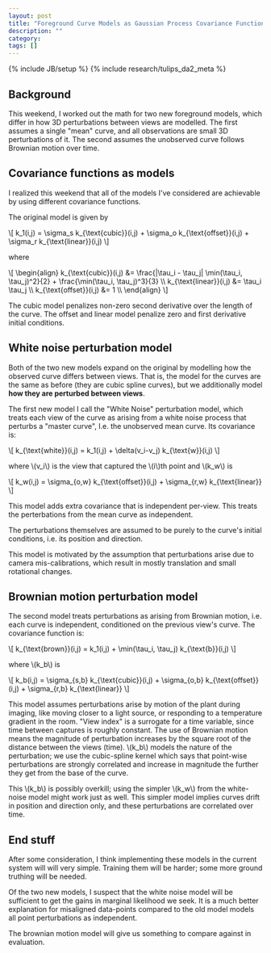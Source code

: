 ```yaml
---
layout: post
title: "Foreground Curve Models as Gaussian Process Covariance Function"
description: ""
category: 
tags: []
---
```

{% include JB/setup %}
{% include research/tulips_da2_meta %}

Background
-------------
 This weekend, I worked out the math for two new foreground models, which differ in how 3D perturbations between views are modelled.  The first assumes a single "mean" curve, and all observations are small 3D perturbations of it.  The second assumes the unobserved curve follows Brownian motion over time.

Covariance functions as models
---------------
I realized this weekend that all of the models I've considered are achievable by using different covariance functions.

The original model is given by

<div> \[
k_1(i,j) = \sigma_s k_{\text{cubic}}(i,j) + \sigma_o  k_{\text{offset}}(i,j) + \sigma_r k_{\text{linear}}(i,j)
\] </div>

where

<div> \[
\begin{align}
k_{\text{cubic}}(i,j) &= \frac{|\tau_i - \tau_j| \min(\tau_i, \tau_j)^2}{2} + \frac{\min(\tau_i, \tau_j)^3}{3} \\
k_{\text{linear}}(i,j) &= \tau_i \tau_j  \\
k_{\text{offset}}(i,j) &= 1 \\ 
\end{align}
\] </div>

The cubic model penalizes non-zero second derivative over the length of the curve.  The offset and linear model penalize zero and first derivative initial conditions.

White noise perturbation model
------------------------------------
Both of the two new models expand on the original by modelling how the observed curve differs between views.  That is, the model for the curves are the same as before (they are cubic spline curves), but we additionally model **how they are perturbed between views**.

The first new model I call the "White Noise" perturbation model, which treats each view of the curve as arising from a white noise process that perturbs a "master curve", I.e. the unobserved mean curve.  Its covariance is:
    
<div> \[
k_{\text{white}}(i,j) = k_1(i,j) + \delta(v_i-v_j) k_{\text{w}}(i,j)
\] </div>


where \\(v_i\\) is the view that captured the \\(i\\)th point and \\(k_w\\) is

<div> \[
k_w(i,j) = \sigma_{o,w}  k_{\text{offset}}(i,j) + \sigma_{r,w} k_{\text{linear}}
\] </div>

This model adds extra covariance that is independent per-view.  This treats the perterbations from the mean curve as independent.

The perturbations themselves are assumed to be purely to the curve's initial conditions, i.e. its position and direction.

This model is motivated by the assumption that perturbations arise due to camera mis-calibrations, which result in mostly translation and small rotational changes.

Brownian motion perturbation model
------------------------------------
The second model treats perturbations as arising from Brownian motion, i.e. each curve is independent, conditioned on the previous view's curve.  The covariance function is:
    
<div> \[
k_{\text{brown}}(i,j) = k_1(i,j) + \min(\tau_i, \tau_j) k_{\text{b}}(i,j)
\] </div>


where \\(k_b\\) is

<div> \[
k_b(i,j) = \sigma_{s,b} k_{\text{cubic}}(i,j) + \sigma_{o,b}  k_{\text{offset}}(i,j) + \sigma_{r,b} k_{\text{linear}}
\] </div>


This model assumes perturbations arise by motion of the plant during imaging, like moving closer to a light source, or responding to a temperature gradient in the room.  "View index" is a surrogate for a time variable, since time between captures is roughly constant.  The use of Brownian motion means the magnitude of perturbation increases by the square root of the distance between the views (time).  \\(k_b\\) models the nature of the perturbation; we use the cubic-spline kernel which says that point-wise perturbations are strongly correlated and increase in magnitude the further they get from the base of the curve.   

This \\(k_b\\) is possibly overkill;  using the simpler \\(k_w\\) from the white-noise model might work just as well.  This simpler model implies curves drift in position and direction only, and these perturbations are correlated over time.

End stuff
----------

After some consideration, I think implementing these models in the current system will will very simple.  Training them will be harder; some more ground truthing will be needed.

Of the two new models, I suspect that the white noise model will be sufficient to get the gains in marginal likelihood we seek.  It is a much better explanation for misaligned data-points compared to the old model models all point perturbations as independent.  

The brownian motion model will give us something to compare against in evaluation.
